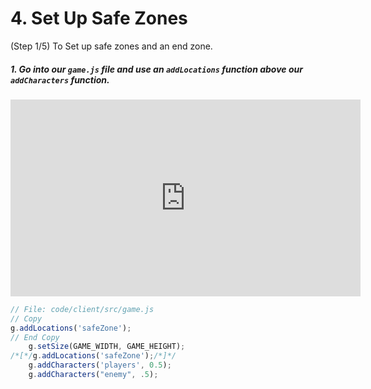 # 4. Set Up Safe Zones
(Step 1/5) To Set up safe zones and an end zone.

##### 1. Go into our `game.js` file and use an `addLocations` _function_ **above** our `addCharacters` function.

<iframe width="560" height="315" src="https://www.youtube.com/embed/BD4Gdtoz7-I" frameborder="0" allow="accelerometer; autoplay; clipboard-write; encrypted-media; gyroscope; picture-in-picture" allowfullscreen></iframe>

```javascript
// File: code/client/src/game.js
// Copy
g.addLocations('safeZone');
// End Copy
    g.setSize(GAME_WIDTH, GAME_HEIGHT);
/*[*/g.addLocations('safeZone');/*]*/
    g.addCharacters('players', 0.5);
    g.addCharacters("enemy", .5);
```
